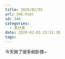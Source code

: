 ```yaml
---
title: 2020/02/03
url: 346.html
id: 346
categories:
  - 未分类
date: 2020-02-03 23:51:30
tags:
---
```


今天做了很多俯卧撑~